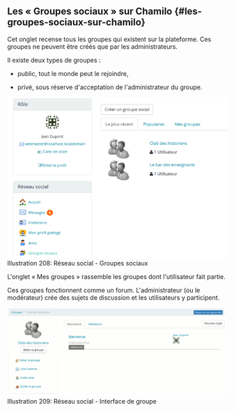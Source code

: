 ## Les « Groupes sociaux » sur Chamilo {#les-groupes-sociaux-sur-chamilo}

Cet onglet recense tous les groupes qui existent sur la plateforme. Ces groupes ne peuvent être créés que par les administrateurs.

Il existe deux types de groupes :

*   public, tout le monde peut le rejoindre,

*   privé, sous réserve d&#039;acceptation de l&#039;administrateur du groupe.

![](../assets/image284.png)
Illustration 208: Réseau social - Groupes sociaux

L&#039;onglet « Mes groupes » rassemble les groupes dont l&#039;utilisateur fait partie.

Ces groupes fonctionnent comme un forum. L&#039;administrateur (ou le modérateur) crée des sujets de discussion et les utilisateurs y participent.

![](../assets/image285.png)Illustration 209: Réseau social - Interface de groupe
